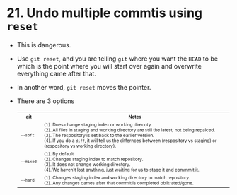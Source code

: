 # 21. Undo multiple commtis using `reset`
 * This is dangerous.
 * Use `git reset`, and you are telling `git` where you want the `HEAD` to be which is the point where you will start over again and overwrite everything came after that.
 * In another word, `git reset` moves the pointer.
 * There are 3 options

	<table><tbody>
	  <tr>
	    <th><font size="1">git</font></th>	    
	    <th><font size="1">Notes</font></th>	            
	  </tr>
	  <tr>
	  <tr>
	    <td><font size="1"><code>--soft</code></font></td>
	    <td><font size="1">
	      (1). Does change staging index or working direcoty </br>
	      (2). All files in staging and working directory are still the latest, not being repalced. </br>
	      (3). The respository is set back to the earlier version. </br>
	      (4). If you do a <code>diff</code>, it will tell us the differnces between (respository vs staging) or (respository vs working directory).     
	    </font></td>            
	  </tr>
	  <tr>
	    <td><font size="1"><code>--mixed </code></font></td>
	    <td><font size="1">
	      (1). By default </br>
	      (2). Changes staging index to match repository. </br>
	      (3). It does not change working directory. </br>
	      (4). We haven't lost anything, just waiting for us to stage it and commmit it.
	    </font></td>            
	  </tr>
	  <tr>
	    <td><font size="1"><code>--hard </code></font></td>
	    <td><font size="1">
	      (1). Changes staging index and working directory to match repository. </br>
	      (2). Any changes cames after that commit is completed oblitrated/gone. 
	    </font></td>            
	  </tr>
	</tbody></table>


